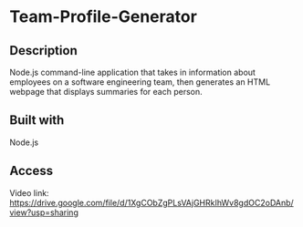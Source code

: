 # Team-Profile-Generator

## Description

Node.js command-line application that takes in information about employees on a software engineering team, then generates an HTML webpage that displays summaries for each person.

## Built with

Node.js

## Access

Video link:
https://drive.google.com/file/d/1XgCObZgPLsVAjGHRkIhWv8gdOC2oDAnb/view?usp=sharing